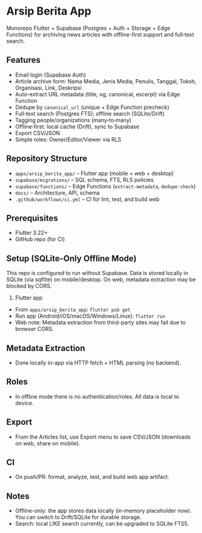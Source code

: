 # Arsip Berita App

Monorepo Flutter + Supabase (Postgres + Auth + Storage + Edge Functions) for archiving news articles with offline-first support and full‑text search.

## Features

- Email login (Supabase Auth)
- Article archive form: Nama Media, Jenis Media, Penulis, Tanggal, Tokoh, Organisasi, Link, Deskripsi
- Auto-extract URL metadata (title, og, canonical, excerpt) via Edge Function
- Dedupe by `canonical_url` (unique + Edge Function precheck)
- Full‑text search (Postgres FTS); offline search (SQLite/Drift)
- Tagging people/organizations (many‑to‑many)
- Offline‑first: local cache (Drift), sync to Supabase
- Export CSV/JSON
- Simple roles: Owner/Editor/Viewer via RLS

## Repository Structure

- `apps/arsip_berita_app/` – Flutter app (mobile + web + desktop)
- `supabase/migrations/` – SQL schema, FTS, RLS policies
- `supabase/functions/` – Edge Functions (`extract-metadata`, `dedupe-check`)
- `docs/` – Architecture, API, schema
- `.github/workflows/ci.yml` – CI for lint, test, and build web

## Prerequisites

- Flutter 3.22+
- GitHub repo (for CI)

## Setup (SQLite-Only Offline Mode)

This repo is configured to run without Supabase. Data is stored locally in SQLite (via sqflite) on mobile/desktop. On web, metadata extraction may be blocked by CORS.

1) Flutter app
- From `apps/arsip_berita_app`: `flutter pub get`
- Run app (Android/iOS/macOS/Windows/Linux): `flutter run`
- Web note: Metadata extraction from third-party sites may fail due to browser CORS.

## Metadata Extraction

- Done locally in-app via HTTP fetch + HTML parsing (no backend).

## Roles

- In offline mode there is no authentication/roles. All data is local to device.

## Export

- From the Articles list, use Export menu to save CSV/JSON (downloads on web, share on mobile).

## CI

- On push/PR: format, analyze, test, and build web app artifact.

## Notes

- Offline-only: the app stores data locally (in-memory placeholder now). You can switch to Drift/SQLite for durable storage.
- Search: local LIKE search currently, can be upgraded to SQLite FTS5.

